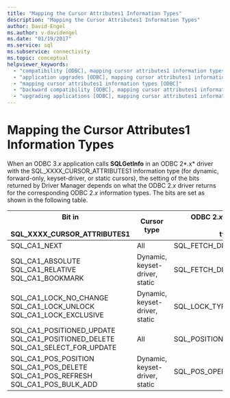 ```yaml
---
title: "Mapping the Cursor Attributes1 Information Types"
description: "Mapping the Cursor Attributes1 Information Types"
author: David-Engel
ms.author: v-davidengel
ms.date: "01/19/2017"
ms.service: sql
ms.subservice: connectivity
ms.topic: conceptual
helpviewer_keywords:
  - "compatibility [ODBC], mapping cursor attributes1 information types"
  - "application upgrades [ODBC], mapping cursor attributes1 information types"
  - "mapping cursor attributes1 information types [ODBC]"
  - "backward compatibility [ODBC], mapping cursor attributes1 information types"
  - "upgrading applications [ODBC], mapping cursor attributes1 information types"
---
```

# Mapping the Cursor Attributes1 Information Types
When an ODBC 3.*x* application calls **SQLGetInfo** in an ODBC 2*.x* driver with the SQL_XXXX_CURSOR_ATTRIBUTES1 information type (for dynamic, forward-only, keyset-driver, or static cursors), the setting of the bits returned by Driver Manager depends on what the ODBC 2.*x* driver returns for the corresponding ODBC 2.*x* information types. The bits are set as shown in the following table.  
  
|Bit in<br /><br /> SQL_XXXX_CURSOR_ATTRIBUTES1|Cursor type|ODBC 2.*x* information<br /><br /> type|  
|-----------------------------------------------|-----------------|-------------------------------------|  
|SQL_CA1_NEXT|All|SQL_FETCH_DIRECTION|  
|SQL_CA1_ABSOLUTE SQL_CA1_RELATIVE SQL_CA1_BOOKMARK|Dynamic, keyset-driver, static|SQL_FETCH_DIRECTION|  
|SQL_CA1_LOCK_NO_CHANGE SQL_CA1_LOCK_UNLOCK SQL_CA1_LOCK_EXCLUSIVE|Dynamic, keyset-driver, static|SQL_LOCK_TYPES|  
|SQL_CA1_POSITIONED_UPDATE SQL_CA1_POSITIONED_DELETE SQL_CA1_SELECT_FOR_UPDATE|All|SQL_POSITIONED_STATEMENTS|  
|SQL_CA1_POS_POSITION SQL_CA1_POS_DELETE SQL_CA1_POS_REFRESH SQL_CA1_POS_BULK_ADD|Dynamic, keyset-driver, static|SQL_POS_OPERATIONS|
